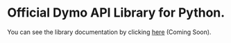 # Official Dymo API Library for Python.

You can see the library documentation by clicking [here](https://docs.tpeoficial.com/docs/dymo-api/getting-started/libraries?ch-pg=r-dm-node) (Coming Soon).